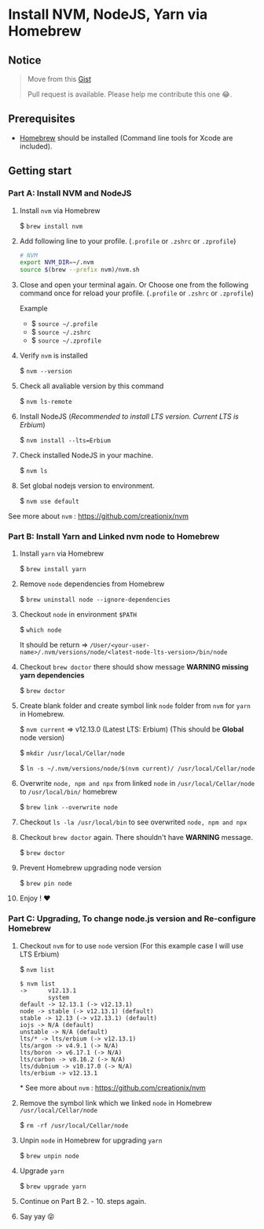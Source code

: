 # Install NVM, NodeJS, Yarn via Homebrew

## Notice

> Move from this [Gist](https://gist.github.com/nijicha/e5615548181676873118df79953cb709)
>
> Pull request is available. Please help me contribute this one 😂.

## Prerequisites
- [Homebrew](https://brew.sh/) should be installed (Command line tools for Xcode are included).

## Getting start

### Part A: Install NVM and NodeJS

1. Install `nvm` via Homebrew
    
    $ `brew install nvm`
    
2. Add following line to your profile. (`.profile` or `.zshrc` or `.zprofile`)

    ```bash
    # NVM
    export NVM_DIR=~/.nvm
    source $(brew --prefix nvm)/nvm.sh
    ```
    
3. Close and open your terminal again.
  Or Choose one from the following command once for reload your profile. (`.profile` or `.zshrc` or `.zprofile`)
  
    Example
      - $ `source ~/.profile`
      - $ `source ~/.zshrc`
      - $ `source ~/.zprofile`
      
4. Verify `nvm` is installed

    $ `nvm --version`
    
5. Check all avaliable version by this command

    $ `nvm ls-remote`
    
6. Install NodeJS (_Recommended to install LTS version. Current LTS is Erbium_)
    
    $ `nvm install --lts=Erbium`
    
7. Check installed NodeJS in your machine.

    $ `nvm ls`
    
8. Set global nodejs version to environment.
    
    $ `nvm use default`
    
See more about `nvm` : https://github.com/creationix/nvm

### Part B: Install Yarn and Linked nvm node to Homebrew

1. Install `yarn` via Homebrew

    $ `brew install yarn`

2. Remove `node` dependencies from Homebrew

    $ `brew uninstall node --ignore-dependencies`

3. Checkout `node` in environment `$PATH` 

    $ `which node`
    
    It should be return => `/User/<your-user-name>/.nvm/versions/node/<latest-node-lts-version>/bin/node`
    
4. Checkout `brew doctor` there should show message **WARNING missing yarn dependencies**
    
    $ `brew doctor`
    
5. Create blank folder and create symbol link `node` folder from `nvm` for `yarn` in Homebrew.

    $ `nvm current` => v12.13.0 (Latest LTS: Erbium) (This should be **Global** node version)
    
    $ `mkdir /usr/local/Cellar/node`
    
    $ `ln -s ~/.nvm/versions/node/$(nvm current)/ /usr/local/Cellar/node`

6. Overwrite `node, npm and npx` from linked `node` in `/usr/local/Cellar/node` to `/usr/local/bin/` homebrew

    $ `brew link --overwrite node`
    
7. Checkout `ls -la /usr/local/bin` to see overwrited `node, npm and npx`
    
8. Checkout `brew doctor` again. There shouldn't have **WARNING** message.

    $ `brew doctor`

9. Prevent Homebrew upgrading node version

    $ `brew pin node`

10. Enjoy ! ❤️

### Part C: Upgrading, To change node.js version and Re-configure Homebrew


1. Checkout `nvm` for to use `node` version (For this example case I will use LTS Erbium)

    $ `nvm list`    

    ```shell 
    $ nvm list
    ->      v12.13.1
            system
    default -> 12.13.1 (-> v12.13.1)
    node -> stable (-> v12.13.1) (default)
    stable -> 12.13 (-> v12.13.1) (default)
    iojs -> N/A (default)
    unstable -> N/A (default)
    lts/* -> lts/erbium (-> v12.13.1)
    lts/argon -> v4.9.1 (-> N/A)
    lts/boron -> v6.17.1 (-> N/A)
    lts/carbon -> v8.16.2 (-> N/A)
    lts/dubnium -> v10.17.0 (-> N/A)
    lts/erbium -> v12.13.1
   ``` 
    \* See more about `nvm` : https://github.com/creationix/nvm


2. Remove the symbol link which we linked `node` in Homebrew `/usr/local/Cellar/node`

    $ `rm -rf /usr/local/Cellar/node`

3. Unpin `node` in Homebrew for upgrading `yarn`

    $ `brew unpin node`

4. Upgrade `yarn`
   
    $ `brew upgrade yarn`

5. Continue on Part B 2. - 10. steps again.

6. Say yay 😝
